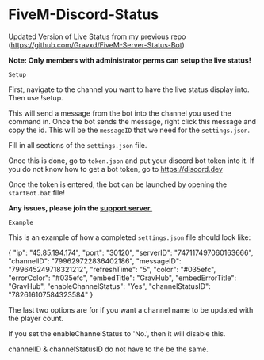 # FiveM-Discord-Status
 Updated Version of Live Status from my previous repo (https://github.com/Gravxd/FiveM-Server-Status-Bot)

**Note: Only members with administrator perms can setup the live status!** 


`Setup`

First, navigate to the channel you want to have the live status display into.
Then use !setup.

This will send a message from the bot into the channel you used the command in. 
Once the bot sends the message, right click this message and copy the id. This will be the `messageID` that we need for the `settings.json`.

Fill in all sections of the `settings.json` file.

Once this is done, go to `token.json` and put your discord bot token into it.
If you do not know how to get a bot token, go to https://discord.dev

Once the token is entered, the bot can be launched by opening the `startBot.bat` file!

**Any issues, please join the [support server.](https://discord.gg/ZYHxxba)**

`Example`

This is an example of how a completed `settings.json` file should look like:

{
    "ip": "45.85.194.174",
    "port": "30120",
    "serverID": "747117497060163666",
    "channelID": "799629722836402186",
    "messageID": "799645249718321212",
    "refreshTime": "5", 
    "color": "#035efc",
    "errorColor": "#035efc",
    "embedTitle": "GravHub",
    "embedErrorTitle": "GravHub",
    "enableChannelStatus": "Yes",
    "channelStatusID": "782616107584323584"
}

The last two options are for if you want a channel name to be updated with the player count.

If you set the enableChannelStatus to 'No.', then it will disable this.

channelID & channelStatusID do not have to the be the same.